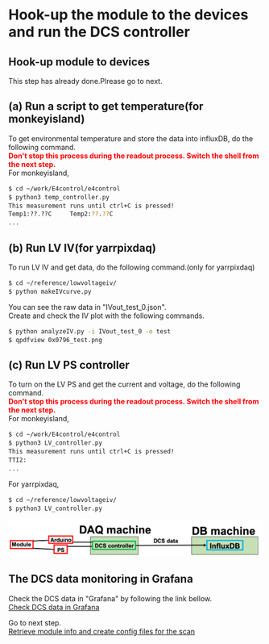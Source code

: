# Hook-up the module to the devices and run the DCS controller

## Hook-up module to devices
This step has already done.Plrease go to next.

## (a) Run a script to get temperature(for monkeyisland)
To get environmental temperature and store the data into influxDB, do the following command.<br>
<span style="color: red; ">**Don't stop this process during the readout process. Switch the shell from the next step.**</span>
<br>
For monkeyisland,
```bash
$ cd ~/work/E4control/e4control
$ python3 temp_controller.py
This measurement runs until ctrl+C is pressed!
Temp1:??.??C     Temp2:??.??C
...
```
## (b) Run LV IV(for yarrpixdaq)
To run LV IV and get data, do the following command.(only for yarrpixdaq)<br>
```bash
$ cd ~/reference/lowvoltageiv/
$ python makeIVcurve.py
```
You can see the raw data in "IVout_test_0.json".<br>
Create and check the IV plot with the following commands.<br>
```bash
$ python analyzeIV.py -i IVout_test_0 -o test  
$ qpdfview 0x0796_test.png 
```

## (c) Run LV PS controller
To turn on the LV PS and get the current and voltage, do the following command.<br>
<span style="color: red; ">**Don't stop this process during the readout process. Switch the shell from the next step.**</span>
<br>
For monkeyisland,
```bash
$ cd ~/work/E4control/e4control
$ python3 LV_controller.py
This measurement runs until ctrl+C is pressed!
TTI2:
...
```
For yarrpixdaq,
```bash
$ cd ~/reference/lowvoltageiv/
$ python3 LV_controller.py
```


![DCS system](images/demo_dcs_system.png)

## The DCS data monitoring in Grafana
Check the DCS data in "Grafana" by following the link bellow.<br>
[Check DCS data in Grafana](database_demonstration_grafana.md)<br>


Go to next step.<br>
[Retrieve module info and create config files for the scan](database_demonstration_setup_for_scan.md)<br>


